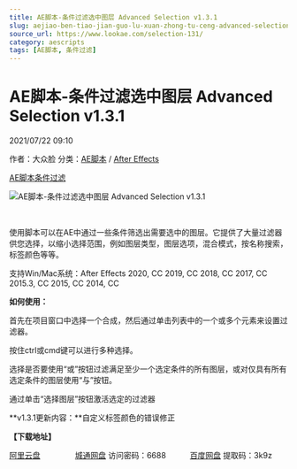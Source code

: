 ```yaml
---
title: AE脚本-条件过滤选中图层 Advanced Selection v1.3.1
slug: aejiao-ben-tiao-jian-guo-lu-xuan-zhong-tu-ceng-advanced-selection-v1-3-1
source_url: https://www.lookae.com/selection-131/
category: aescripts
tags: [AE脚本, 条件过滤]
---
```

# AE脚本-条件过滤选中图层 Advanced Selection v1.3.1

2021/07/22 09:10

作者：大众脸
分类：[AE脚本](https://www.lookae.com/after-effects/aescripts/) / [After Effects](https://www.lookae.com/after-effects/)

[AE脚本](https://www.lookae.com/tag/ae%e8%84%9a%e6%9c%ac/)[条件过滤](https://www.lookae.com/tag/%e6%9d%a1%e4%bb%b6%e8%bf%87%e6%bb%a4/)

![AE脚本-条件过滤选中图层 Advanced Selection v1.3.1](https://www.lookae.com/wp-content/uploads/2020/09/Advanced-Selection.jpg "AE脚本-条件过滤选中图层 Advanced Selection v1.3.1-LookAE.com")

[﻿﻿﻿](https://cloud.video.taobao.com//play/u/705956171/p/1/e/6/t/1/280929169723.mp4)

使用脚本可以在AE中通过一些条件筛选出需要选中的图层。它提供了大量过滤器供您选择，以缩小选择范围，例如图层类型，图层选项，混合模式，按名称搜索，标签颜色等等。

支持Win/Mac系统：After Effects 2020, CC 2019, CC 2018, CC 2017, CC 2015.3, CC 2015, CC 2014, CC

**如何使用：**

首先在项目窗口中选择一个合成，然后通过单击列表中的一个或多个元素来设置过滤器。

按住ctrl或cmd键可以进行多种选择。

选择是否要使用“或”按钮过滤满足至少一个选定条件的所有图层，或对仅具有所有选定条件的图层使用“与”按钮。

通过单击“选择图层”按钮激活选定的过滤器

**v1.3.1更新内容：**自定义标签颜色的错误修正

**【下载地址】**

[阿里云盘](https://www.aliyundrive.com/s/mwd8yFSpw89)                [城通网盘](https://089u.com/f/680462-503057859-a79c9f) 访问密码：6688           [百度网盘](https://pan.baidu.com/s/1Cm_hMimXvhkMpQHEA9TTtQ) 提取码：3k9z
